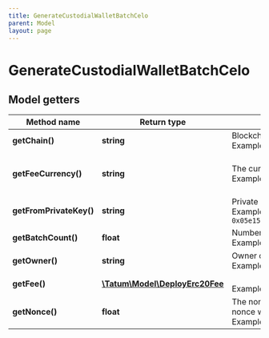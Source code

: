 ```yaml
---
title: GenerateCustodialWalletBatchCelo
parent: Model
layout: page
---
```


# GenerateCustodialWalletBatchCelo

## Model getters

Method name | Return type | Description | Notes
------------ | ------------- | ------------- | -------------
**getChain()** | **string** | Blockchain to work with. <br>Example: `CELO` |
**getFeeCurrency()** | **string** | The currency in which the gas fee will be paid <br>Example: `null` | [optional] [default to 'CELO']
**getFromPrivateKey()** | **string** | Private key of account, from which the transaction will be initiated. <br>Example: `0x05e150c73f1920ec14caa1e0b6aa09940899678051a78542840c2668ce5080c2` |
**getBatchCount()** | **float** | Number of addresses to generate. <br>Example: `null` |
**getOwner()** | **string** | Owner of the addresses. <br>Example: `0x8cb76aed9c5e336ef961265c6079c14e9cd3d2ea` |
**getFee()** | [**\Tatum\Model\DeployErc20Fee**](../DeployErc20Fee) |  <br>Example: `null` | [optional]
**getNonce()** | **float** | The nonce to be set to the transaction; if not present, the last known nonce will be used <br>Example: `null` | [optional]

